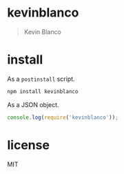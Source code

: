 # kevinblanco

> Kevin Blanco

# install

As a `postinstall` script.

```bash
npm install kevinblanco
```

As a JSON object.

```js
console.log(require('kevinblanco'));
```


# license

MIT
